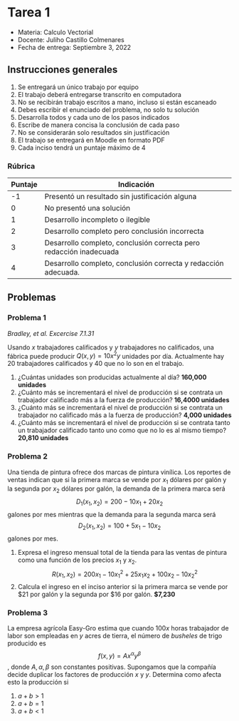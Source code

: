 # Tarea 1

*   Materia: Calculo Vectorial
*   Docente: Juliho Castillo Colmenares
*   Fecha de entrega: Septiembre 3, 2022

## Instrucciones generales

1.   Se entregará un único trabajo por equipo
2.   El trabajo deberá entregarse transcrito en computadora
3.   No se recibirán trabajo escritos a mano, incluso si están escaneado
4.   Debes escribir el enunciado del problema, no solo tu solución
5.   Desarrolla todos y cada uno de los pasos indicados 
6.   Escribe de manera concisa la conclusión de cada paso
7.   No se considerarán solo resultados sin justificación
8.   El trabajo se entregará en Moodle en formato PDF
9.   Cada inciso tendrá un puntaje máximo de 4

### Rúbrica

| Puntaje | Indicación                                                   |
| ------- | ------------------------------------------------------------ |
| -1      | Presentó un resultado sin justificación alguna               |
| 0       | No presentó una solución                                     |
| 1       | Desarrollo incompleto o ilegible                             |
| 2       | Desarrollo completo pero conclusión incorrecta               |
| 3       | Desarrollo completo, conclusión correcta pero redacción inadecuada |
| 4       | Desarrollo completo, conclusión correcta y redacción adecuada. |

## Problemas

### Problema 1

*Bradley, et al. Excercise 7.1.31*

Usando $x$ trabajadores calificados y $y$ trabajadores no calificados, una fábrica puede producir $Q(x,y)=10x^2 y$ unidades por día. Actualmente hay 20 trabajadores calificados y 40 que no lo son en el trabajo. 

1.   ¿Cuántas unidades son producidas actualmente al día? **160,000 unidades**
2.   ¿Cuánto más se incrementará el nivel de producción si se contrata un trabajador calificado más a la fuerza de producción? **16,4000 unidades**
3.   ¿Cuánto más se incrementará el nivel de producción si se contrata un trabajador no calificado más a la fuerza de producción? **4,000 unidades**
4.   ¿Cuánto más se incrementará el nivel de producción si se contrata tanto un trabajador calificado tanto uno como que no lo es al mismo tiempo? **20,810 unidades**

### Problema 2

Una tienda de pintura ofrece dos marcas de pintura vinílica. Los reportes de ventas indican que si la primera marca se vende por $x_1$ dólares por galón y la segunda por $x_2$ dólares por galón, la demanda de la primera marca será $$D_1(x_1, x_2)=200-10x_1+20x_2$$ galones por mes mientras que la demanda para la segunda marca será $$D_2(x_1, x_2) = 100 + 5x_1-10x_2$$ galones por mes. 

1.   Expresa el ingreso mensual total de la tienda para las ventas de pintura como una función de los precios $x_1$ y $x_2$. $$ R(x_1, x_2) = 200x_1-10x_1^2+25x_1x_2+100x_2-10x_2^2$$
2.   Calcula el ingreso en el inciso anterior si la primera marca se vende por \$21 por galón y la segunda por \$16 por galón. **\$7,230**

### Problema 3

La empresa agrícola Easy-Gro estima que cuando $100 x$ horas trabajador de labor son empleadas en $y$ acres de tierra, el número de *busheles* de trigo producido es $$f(x,y)=A x^\alpha y^\beta$$, donde $A,\alpha, \beta$ son constantes positivas. Supongamos que la compañía decide duplicar los factores de producción $x$ y $y$. Determina como afecta esto la producción si 

1.   $a+b>1$
2.   $a+b=1$
3.   $a+b<1$



